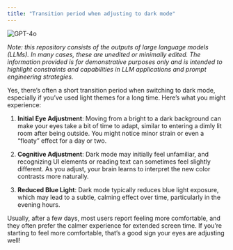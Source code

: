 ```yaml
---
title: "Transition period when adjusting to dark mode"
---
```

![GPT-4o](https://img.shields.io/badge/GPT--4o-3333FF?style=for-the-badge&logo=openai&logoColor=white)



*Note: this repository consists of the outputs of large language models (LLMs). In many cases, these are unedited or minimally edited. The information provided is for demonstrative purposes only and is intended to highlight constraints and capabilities in LLM applications and prompt engineering strategies.*


Yes, there’s often a short transition period when switching to dark mode, especially if you’ve used light themes for a long time. Here’s what you might experience:

1. **Initial Eye Adjustment**: Moving from a bright to a dark background can make your eyes take a bit of time to adapt, similar to entering a dimly lit room after being outside. You might notice minor strain or even a “floaty” effect for a day or two.

2. **Cognitive Adjustment**: Dark mode may initially feel unfamiliar, and recognizing UI elements or reading text can sometimes feel slightly different. As you adjust, your brain learns to interpret the new color contrasts more naturally.

3. **Reduced Blue Light**: Dark mode typically reduces blue light exposure, which may lead to a subtle, calming effect over time, particularly in the evening hours. 

Usually, after a few days, most users report feeling more comfortable, and they often prefer the calmer experience for extended screen time. If you’re starting to feel more comfortable, that’s a good sign your eyes are adjusting well!